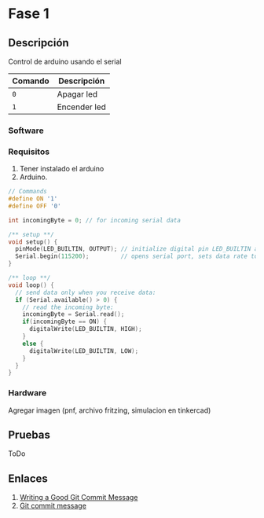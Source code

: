 
# Fase 1

## Descripción 

Control de arduino usando el serial

|Comando|Descripción|
|---|---|
|```0```|Apagar led|
|```1```|Encender led|

### Software

### Requisitos

1. Tener instalado el arduino
2. Arduino.

```C
// Commands
#define ON '1'
#define OFF '0'

int incomingByte = 0; // for incoming serial data

/** setup **/
void setup() {  
  pinMode(LED_BUILTIN, OUTPUT); // initialize digital pin LED_BUILTIN as an output.
  Serial.begin(115200);         // opens serial port, sets data rate to 115200 bps
}

/** loop **/
void loop() {
  // send data only when you receive data:
  if (Serial.available() > 0) {
    // read the incoming byte:
    incomingByte = Serial.read();
    if(incomingByte == ON) {
      digitalWrite(LED_BUILTIN, HIGH);      
    }
    else {
      digitalWrite(LED_BUILTIN, LOW);   
    }
  }
}
```

### Hardware

Agregar imagen (pnf, archivo fritzing, simulacion en tinkercad)

## Pruebas

ToDo

## Enlaces

1. [Writing a Good Git Commit Message](https://www.gitkraken.com/learn/git/best-practices/git-commit-message)
2. [Git commit message](https://github.com/knowbl/git-commit-message)
